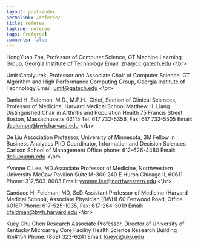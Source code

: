 ```yaml
---
layout: post-index
permalink: /referee/
title: referee
tagline: referee
tags: [referee]
comments: false
---
```



HongYuan Zha,
Professor of Computer Science, GT Machine Learning Group, Georgia Institute of Technology
Email: zha@cc.gatech.edu
<\br>

Umit Catalyurek,
Professor and Associate Chair of Computer Science, GT Algorithm and High Performance Computing Group, Georgia
Institute of Technology
Email: umit@gatech.edu
<\br>

Daniel H. Solomon, M.D., M.P.H.,
Chief, Section of Clinical Sciences, Professor of Medicine, Harvard Medical School
Matthew H. Liang Distinguished Chair in Arthritis and Population Health
75 Francis Street Boston, Massachusetts 02115 Tel: 617 732-5356, Fax: 617 732-5505
Email: dsolomon@bwh.harvard.edu
<\br>

De Liu
Association Professor, University of Minnesota, 3M Fellow in Business Analytics
PhD Coordinator, Information and Decision Sciences
Carlson School of Management
Office phone: 612-626-4480
Email: deliu@umn.edu
<\br>

Yvonne C Lee, MD
Associate Professor of Medicine, Northwestern University
McGaw Pavilion Suite M-300 240 E Huron Chicago IL 60611
Phone: 312/503-8003 Email: yvonne.lee@northwestern.edu
<\br>

Candace H. Feldman, MD, ScD
Assistant Professor of Medicine (Harvard Medical School), Associate Physician (BWH)
60 Fenwood Road, Office 6016P
Phone: 617-525-1035, Fax: 617-264-3019
Email: cfeldman@bwh.harvard.edu
<\br>

Kuey Chu Chen
Research Associate Professor, Director of University of Kentucky Microarray Core Facility
Health Science Research Building Rm#154
Phone: (859) 323-6241
Email: kueyc@uky.edu
